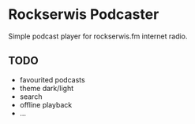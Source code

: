 # Rockserwis Podcaster

Simple podcast player for rockserwis.fm internet radio.

## TODO
- favourited podcasts
- theme dark/light
- search
- offline playback
- ...
